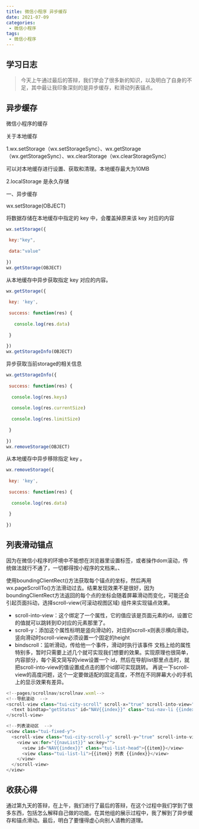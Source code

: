 ```yaml
---
title: 微信小程序 异步缓存
date: 2021-07-09
categories:
 - 微信小程序
tags:
 - 微信小程序 
---
```


## 学习日志

>今天上午通过最后的答辩，我们学会了很多新的知识，以及明白了自身的不足，其中最让我印象深刻的是异步缓存，和滑动列表锚点。

## 异步缓存

微信小程序的缓存

关于本地缓存

1.wx.setStorage（wx.setStorageSync）、wx.getStorage（wx.getStorageSync）、wx.clearStorage（wx.clearStorageSync）

可以对本地缓存进行设置、获取和清理。本地缓存最大为10MB

2.localStorage 是永久存储

一、异步缓存

wx.setStorage(OBJECT)

将数据存储在本地缓存中指定的 key 中，会覆盖掉原来该 key 对应的内容
```js
wx.setStorage({
 
 key:"key",
 
 data:"value"
 
})
wx.getStorage(OBJECT)
```
从本地缓存中异步获取指定 key 对应的内容。
```js
wx.getStorage({
 
 key: 'key',
 
 success: function(res) {
 
   console.log(res.data)
 
 }
 
})
wx.getStorageInfo(OBJECT)
```
异步获取当前storage的相关信息
```js
wx.getStorageInfo({
 
 success: function(res) {
 
  console.log(res.keys)
 
  console.log(res.currentSize)
 
  console.log(res.limitSize)
 
 }
 
})
wx.removeStorage(OBJECT)
```
从本地缓存中异步移除指定 key 。

```js
wx.removeStorage({
 
 key: 'key',
 
 success: function(res) {
 
  console.log(res.data)
 
 }
 
})
```

## 列表滑动锚点

因为在微信小程序的环境中不能想在浏览器里设置标签，或者操作dom滚动，传统做法就行不通了，一切都得按小程序的文档来。、

使用boundingClientRect()方法获取每个锚点的坐标，然后再用wx.pageScrollTo()方法滑动过去。结果发现效果不是很好，因为boundingClientRect方法返回的每个点的坐标会随着屏幕滑动而变化，可能还会引起页面抖动，选择scroll-view(可滚动视图区域)
组件来实现锚点效果。

* scroll-into-view：这个绑定了一个属性，它的值应该是页面元素的id，设置它的值就可以跳转到ID对应的元素那里了。
* scroll-y：添加这个属性标明是竖向滑动的，对应的scroll-x则表示横向滑动，竖向滑动时scroll-view必须设置一个固定的height
* bindscroll：监听滑动，传给他一个事件，滑动时执行该事件
文档上给的属性特别多，暂时只需要上述几个就可实现我们想要的效果。实现原理也很简单，内容部分，每个英文简写的view设置一个 id，然后在导航list那里点击时，就把scroll-into-view的值设置成点击的那个id即可实现跳转。
再说一下scroll-view的高度问题，这个一定要做适配的固定高度，不然在不同屏幕大小的手机上的显示效果有差异。

```js
<!--pages/scrollnav/scrollnav.wxml-->
<!--导航滚动  -->
<scroll-view class="tui-city-scroll" scroll-x="true" scroll-into-view="NAV{{status}}" scroll-with-animation="true">
  <text bindtap="getStatus" id="NAV{{index}}" class="tui-nav-li {{index === status ? 'tui-nav-active' : ''}}" data-index="{{index}}" wx:for="{{navList}}" wx:key="">{{item}}</text>
</scroll-view>
```

```js
<!--列表滚动区  -->
<view class="tui-fixed-y">
  <scroll-view class="tui-city-scroll-y" scroll-y="true" scroll-into-view="NAV{{status}}" scroll-with-animation="true">
    <view wx:for="{{navList}}" wx:key="">
      <view id="NAV{{index}}" class="tui-list-head">{{item}}</view>
      <view class="tui-list-li">{{item}} 列表 {{index}}</view>
    </view>
  </scroll-view>
</view>
```
## 收获心得

通过第九天的答辩，在上午，我们进行了最后的答辩，在这个过程中我们学到了很多东西，包括怎么解释自己做的功能。在其他组的展示过程中，我了解到了异步缓存和锚点滑动。最后，明白了要懂得虚心向别人请教的道理。
